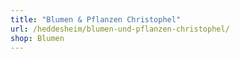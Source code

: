```yaml
---
title: "Blumen & Pflanzen Christophel"
url: /heddesheim/blumen-und-pflanzen-christophel/
shop: Blumen
---
```


